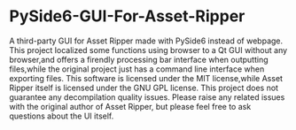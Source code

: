 # PySide6-GUI-For-Asset-Ripper
A third-party GUI for Asset Ripper made with PySide6 instead of webpage.
This project localized some functions using browser to a Qt GUI without any browser,and offers a firendly processing bar interface when outputting files,while the original project just has a command line interface when exporting files.
This software is licensed under the MIT license,while Asset Ripper itself is licensed under the GNU GPL license.
This project does not guarantee any decompilation quality issues. Please raise any related issues with the original author of Asset Ripper, but please feel free to ask questions about the UI itself.
